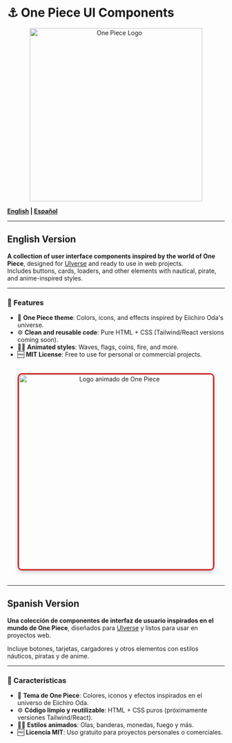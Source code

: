 # ⚓ One Piece UI Components
<div align="center">
  <img src="https://static.wikia.nocookie.net/featteca/images/b/bf/One_Piece_logo_.png/revision/latest/scale-to-width-down/600?cb=20210911025828&path-prefix=es" alt="One Piece Logo" width="400" style="max-width:100%;">
</div>

**[English](#english-version) | [Español](#versión-en-español)**

---
<a id="english-version"></a>
## English Version

**A collection of user interface components inspired by the world of One Piece**, designed for [UIverse](https://uiverse.io) and ready to use in web projects.  
Includes buttons, cards, loaders, and other elements with nautical, pirate, and anime-inspired styles.

---

### 🌟 Features
- 🎨 **One Piece theme**: Colors, icons, and effects inspired by Eiichiro Oda's universe.
- ⚙️ **Clean and reusable code**: Pure HTML + CSS (Tailwind/React versions coming soon).
- 🏴‍☠️ **Animated styles**: Waves, flags, coins, fire, and more.
- 🆓 **MIT License**: Free to use for personal or commercial projects.



<div align="center">
  <!-- GIF animado centrado con borde temático -->
  <img src="https://i.pinimg.com/originals/d5/4f/ee/d54fee7cb314c542dfe75663161c1bb4.gif" alt="Logo animado de One Piece" width="450" style="border-radius: 10px; border: 3px solid #D72323; box-shadow: 0 4px 8px rgba(0,0,0,0.2); margin: 20px 0;">
</div>

---

<a id="versión-en-español"></a>
## Spanish Version

**Una colección de componentes de interfaz de usuario inspirados en el mundo de One Piece**, diseñados para [UIverse](https://uiverse.io) y listos para usar en proyectos web.

Incluye botones, tarjetas, cargadores y otros elementos con estilos náuticos, piratas y de anime.

---

### 🌟 Características
- 🎨 **Tema de One Piece**: Colores, iconos y efectos inspirados en el universo de Eiichiro Oda.
- ⚙️ **Código limpio y reutilizable**: HTML + CSS puros (próximamente versiones Tailwind/React).
- 🏴‍☠️ **Estilos animados**: Olas, banderas, monedas, fuego y más.
- 🆓 **Licencia MIT**: Uso gratuito para proyectos personales o comerciales.
